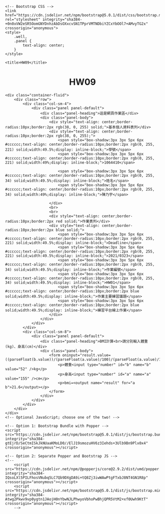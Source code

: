 <!doctype html>
<html lang="zh-tw">

<head>
    <!-- Required meta tags -->
    <meta charset="utf-8">
    <meta name="viewport" content="width=device-width, initial-scale=1">

    <!-- Bootstrap CSS -->
    <link href="https://cdn.jsdelivr.net/npm/bootstrap@5.0.1/dist/css/bootstrap.min.css" rel="stylesheet" integrity="sha384-+0n0xVW2eSR5OomGNYDnhzAbDsOXxcvSN1TPprVMTNDbiYZCxYbOOl7+AMvyTG2x" crossorigin="anonymous">
    <style>
        .well,
        .panel {
            text-align: center;
        }
    </style>

    <title>HW09</title>

</head>

<body>
    <h1 style="text-align: center;">HW09</h1>

    <div class="container-fluid">
        <div class="row">
            <div class="col-sm-4">
                <div class="panel panel-default">
                    <div class="panel-heading">這是網頁作業區</div>
                    <div class="panel-body">
                        <div style="text-align: center;border-radius:10px;border:2px rgb(38, 0, 255) solid;">基本個人資料表列</div>
                        <div style="text-align: center;border-radius:10px;border:2px rgb(38, 0, 255);">
                            <span style="box-shadow:3px 3px 5px 6px #cccccc;text-align: center;border-radius:10px;border:2px rgb(0, 255, 221) solid;width:49.5%;display: inline-block;">學號</span>
                            <span style="box-shadow:3px 3px 5px 6px #cccccc;text-align: center;border-radius:10px;border:2px rgb(0, 255, 221) solid;width:49%;display: inline-block;">1064410</span>

                            <span style="box-shadow:3px 3px 5px 6px #cccccc;text-align: center;border-radius:10px;border:2px rgb(0, 255, 34) solid;width:49.5%;display: inline-block;">姓名</span>
                            <span style="box-shadow:3px 3px 5px 6px #cccccc;text-align: center;border-radius:10px;border:2px rgb(0, 255, 34) solid;width:49%;display: inline-block;">陳乃宇</span>

                        </div>
                        <br>
                        <br>
                        <div style="text-align: center;border-radius:10px;border:2px red solid;">作業表列</div>
                        <div style="text-align: center;border-radius:10px;border:2px blue solid;">
                            <span style="box-shadow:3px 3px 5px 6px #cccccc;text-align: center;border-radius:10px;border:2px rgb(0, 255, 221) solid;width:49.5%;display: inline-block;">Deadline</span>
                            <span style="box-shadow:3px 3px 5px 6px #cccccc;text-align: center;border-radius:10px;border:2px rgb(0, 255, 221) solid;width:49.5%;display: inline-block;">2021/0323</span>
                            <span style="box-shadow:3px 3px 5px 6px #cccccc;text-align: center;border-radius:10px;border:2px rgb(0, 255, 34) solid;width:49.5%;display: inline-block;">作業編號</span>
                            <span style="box-shadow:3px 3px 5px 6px #cccccc;text-align: center;border-radius:10px;border:2px rgb(0, 255, 34) solid;width:49.5%;display: inline-block;">HW01</span>
                            <span style="box-shadow:3px 3px 5px 6px #cccccc;text-align: center;border-radius:10px;border:2px blue solid;width:49.5%;display: inline-block;">作業主要練習議題</span>
                            <span style="box-shadow:3px 3px 5px 6px #cccccc;text-align: center;border-radius:10px;border:2px blue solid;width:49.5%;display: inline-block;">練習平台線上作業</span>
                        </div>
                    </div>
                </div>
            </div>
            <div class="col-sm-8">
                <div class="panel panel-default">
                    <div class="panel-heading">BMI計算<br>請分別輸入體重(kg)、身高(cm)</div>
                    <div class="panel-body">
                        <form oninput="result.value=((parseFloat(b.value))/(parseFloat(a.value)/100)/(parseFloat(a.value)/100))">
                            <p>體重<input type="number" id="b" name="b" value="52" />kg</p>
                            <p>身高<input type="number" id="a" name="a" value="155" />cm</p>
                            <p>bmi=<output name="result" for="a b">21.6</output></p>
                        </form>
                    </div>
                </div>
            </div>
        </div>
    </div>
    <!-- Optional JavaScript; choose one of the two! -->

    <!-- Option 1: Bootstrap Bundle with Popper -->
    <script src="https://cdn.jsdelivr.net/npm/bootstrap@5.0.1/dist/js/bootstrap.bundle.min.js" integrity="sha384-gtEjrD/SeCtmISkJkNUaaKMoLD0//ElJ19smozuHV6z3Iehds+3Ulb9Bn9Plx0x4" crossorigin="anonymous"></script>

    <!-- Option 2: Separate Popper and Bootstrap JS -->
    <!--
        <script src="https://cdn.jsdelivr.net/npm/@popperjs/core@2.9.2/dist/umd/popper.min.js" integrity="sha384-IQsoLXl5PILFhosVNubq5LC7Qb9DXgDA9i+tQ8Zj3iwWAwPtgFTxbJ8NT4GN1R8p" crossorigin="anonymous"></script>
        <script src="https://cdn.jsdelivr.net/npm/bootstrap@5.0.1/dist/js/bootstrap.min.js" integrity="sha384-Atwg2Pkwv9vp0ygtn1JAojH0nYbwNJLPhwyoVbhoPwBhjQPR5VtM2+xf0Uwh9KtT" crossorigin="anonymous"></script>
        -->
</body>

</html>
